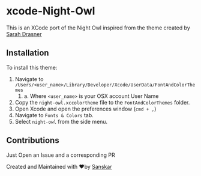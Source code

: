 # xcode-Night-Owl

This is an XCode port of the Night Owl inspired from the theme created by [Sarah Drasner](https://github.com/sdras)

## Installation
To install this theme:
1. Navigate to `/Users/<user_name>/Library/Developer/Xcode/UserData/FontAndColorThemes` 
   1. a. Where `<user_name>` is your OSX account User Name
2. Copy the `night-owl.xccolortheme` file to the `FontAndColorThemes` folder.
3. Open Xcode and open the preferences window (`cmd + ,`)
4. Navigate to `Fonts & Colors` tab.
5. Select `night-owl` from the side menu.

## Contributions
Just Open an Issue and a corresponding PR

Created and Maintained with ❤️by [Sanskar](https://github.com/stealthanthrax)